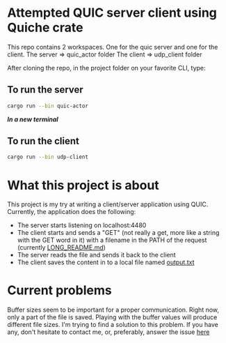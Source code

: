 # Attempted QUIC server client using Quiche crate
This repo contains 2 workspaces. One for the quic server and one for the client.
The server => quic_actor folder
The client => udp_client folder

After cloning the repo, in the project folder on your favorite CLI, type:
## To run the server
```bash
cargo run --bin quic-actor
```
***In a new terminal***
## To run the client
```bash
cargo run --bin udp-client
```

# What this project is about
This project is my try at writing a client/server application using QUIC. Currently, the application does the following:

* The server starts listening on localhost:4480
* The client starts and sends a "GET" (not really a get, more like a string with the GET word in it) with a filename in the PATH of the request (currently [LONG_README.md](./LONG_README.md))
* The server reads the file and sends it back to the client
* The client saves the content in to a local file named [output.txt](./output.txt)


# Current problems
Buffer sizes seem to be important for a proper communication. Right now, only a part of the file is saved. Playing with the buffer values will produce different file sizes.
I'm trying to find a solution to this problem. If you have any, don't hesitate to contact me, or, preferably, answer the issue [here](https://github.com/cloudflare/quiche/issues/1230)